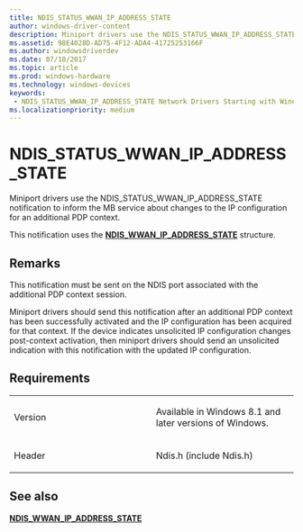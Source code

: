 ```yaml
---
title: NDIS_STATUS_WWAN_IP_ADDRESS_STATE
author: windows-driver-content
description: Miniport drivers use the NDIS_STATUS_WWAN_IP_ADDRESS_STATE notification to inform the MB service about changes to the IP configuration for an additional PDP context.
ms.assetid: 98E4028D-AD75-4F12-ADA4-41725253166F
ms.author: windowsdriverdev 
ms.date: 07/18/2017 
ms.topic: article 
ms.prod: windows-hardware 
ms.technology: windows-devices 
keywords:
 - NDIS_STATUS_WWAN_IP_ADDRESS_STATE Network Drivers Starting with Windows Vista
ms.localizationpriority: medium
---
```


# NDIS\_STATUS\_WWAN\_IP\_ADDRESS\_STATE


Miniport drivers use the NDIS\_STATUS\_WWAN\_IP\_ADDRESS\_STATE notification to inform the MB service about changes to the IP configuration for an additional PDP context.

This notification uses the [**NDIS\_WWAN\_IP\_ADDRESS\_STATE**](https://msdn.microsoft.com/library/windows/hardware/dn449746) structure.

Remarks
-------

This notification must be sent on the NDIS port associated with the additional PDP context session.

Miniport drivers should send this notification after an additional PDP context has been successfully activated and the IP configuration has been acquired for that context. If the device indicates unsolicited IP configuration changes post-context activation, then miniport drivers should send an unsolicited indication with this notification with the updated IP configuration.

Requirements
------------

<table>
<colgroup>
<col width="50%" />
<col width="50%" />
</colgroup>
<tbody>
<tr class="odd">
<td><p>Version</p></td>
<td><p>Available in Windows 8.1 and later versions of Windows.</p></td>
</tr>
<tr class="even">
<td><p>Header</p></td>
<td>Ndis.h (include Ndis.h)</td>
</tr>
</tbody>
</table>

## See also


[**NDIS\_WWAN\_IP\_ADDRESS\_STATE**](https://msdn.microsoft.com/library/windows/hardware/dn449746)

 

 




